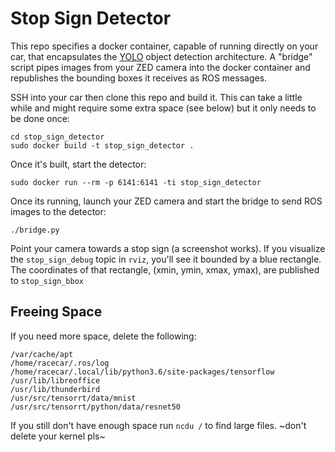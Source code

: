 # Stop Sign Detector

This repo specifies a docker container, capable of running directly on your car, that encapsulates the [YOLO](https://github.com/ultralytics/yolov5) object detection architecture.
A "bridge" script pipes images from your ZED camera into the docker container and republishes the bounding boxes it receives as ROS messages.

SSH into your car then clone this repo and build it. This can take a little while and might require some extra space (see below) but it only needs to be done once:

    cd stop_sign_detector
    sudo docker build -t stop_sign_detector .

Once it's built, start the detector:

    sudo docker run --rm -p 6141:6141 -ti stop_sign_detector

Once its running, launch your ZED camera and start the bridge to send ROS images to the detector:

    ./bridge.py

Point your camera towards a stop sign (a screenshot works).
If you visualize the `stop_sign_debug` topic in `rviz`, you'll see it bounded by a blue rectangle.
The coordinates of that rectangle, (xmin, ymin, xmax, ymax), are published to `stop_sign_bbox`

## Freeing Space

If you need more space, delete the following:

    /var/cache/apt
    /home/racecar/.ros/log
    /home/racecar/.local/lib/python3.6/site-packages/tensorflow
    /usr/lib/libreoffice
    /usr/lib/thunderbird
    /usr/src/tensorrt/data/mnist
    /usr/src/tensorrt/python/data/resnet50

If you still don't have enough space run `ncdu /` to find large files. ~don't delete your kernel pls~
